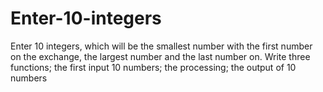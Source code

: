 # Enter-10-integers
Enter 10 integers, which will be the smallest number with the first number on the exchange, the largest number and the last number on. Write three functions; the first input 10 numbers; the processing; the output of 10 numbers
